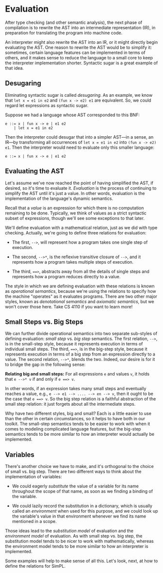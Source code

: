 # Evaluation

After type checking (and other semantic analysis), the next phase
of compilation is to rewrite the AST into an intermediate representation
(IR), in preparation for translating the program into machine code.

An interpreter might also rewrite the AST into an IR, or it might
directly begin evaluating the AST.  One reason to rewrite the AST
would be to simplify it:  sometimes, certain language features
can be implemented in terms of others, and it makes sense to reduce
the language to a small core to keep the interpreter implementation
shorter.  Syntactic sugar is a great example of that idea.

## Desugaring

Eliminating syntactic sugar is called *desugaring.*
As an example, we know that `let x = e1 in e2` and
`(fun x -> e2) e1` are equivalent.  So, we could regard
let expressions as syntactic sugar.  

Suppose we had a language whose AST corresponded to this BNF:
```
e ::= x | fun x -> e | e1 e2
    | let x = e1 in e2
```
Then the interpreter could desugar that into a simpler AST&mdash;in
a sense, an IR&mdash;by transforming all occurrences of 
`let x = e1 in e2` into `(fun x -> e2) e1`.  Then the interpreter
would need to evaluate only this smaller language:
```
e ::= x | fun x -> e | e1 e2
```

## Evaluating the AST

Let's assume we've now reached the point of having simplified the AST,
if desired, so it's time to evaluate it.  *Evaluation* is the process of
continuing to simplify the AST until it's just a value.  In other words,
evaluation is the implementation of the language's dynamic semantics.

Recall that a *value* is an expression for which there is no computation
remaining to be done.  Typically, we think of values as a strict
syntactic subset of expressions, though we'll see some exceptions to
that later.

We'll define evaluation with a mathematical relation, just as we did 
with type checking.  Actually, we're going to define three
relations for evaluation:

* The first, `-->`, will represent how a program takes one single step
  of execution.
  
* The second, `-->*`, is the reflexive transitive closure of `-->`,
  and it represents how a program takes multiple steps of execution.
  
* The third, `==>`, abstracts away from all the details of single
  steps and represents how a program reduces directly to a value.
  
The style in which we are defining evaluation with these relations
is known as *operational semantics*, because we're using the relations
to specify how the machine "operates" as it evaluates programs.
There are two other major styles, known as *denotational semantics*
and *axiomatic semantics*, but we won't cover those here.  Take
CS 4110 if you want to learn more!

## Small Steps vs. Big Steps

We can further divide operational semantics into two separate sub-styles
of defining evaluation: *small step* vs. *big step* semantics. The first
relation, `-->`, is in the small-step style, because it represents
execution in terms of individual small steps.  The third, `==>`, is in
the big-step style, because it represents execution in terms of a big
step from an expression directly to a value. The second relation,
`-->*`, blends the two.  Indeed, our desire is for it to bridge the gap
in the following sense:

**Relating big and small steps:**
For all expressions `e` and values `v`, it holds that `e -->* v`
if and only if `e ==> v`.

In other words, if an expression takes many small steps and eventually
reaches a value, e.g., `e --> e1 --> .... --> en --> v`,
then it ought to be the case that `e ==> v`.  So the big step
relation is a faithful abstraction of the small step relation:
it just forgets about all the intermediate steps.

Why have two different styles, big and small?  Each is a little
easier to use than the other in certain circumstances, so it
helps to have both in our toolkit.  The small-step semantics
tends to be easier to work with when it comes to modeling
complicated language features, but the big-step semantics
tends to be more similar to how an interpreter would actually
be implemented.

## Variables

There's another choice we have to make, and it's orthogonal
to the choice of small vs. big step.  There are two different
ways to think about the implementation of variables:

* We could eagerly *substitute* the value of a variable for its name
  throughout the scope of that name, as soon as we finding a binding 
  of the variable.
  
* We could lazily record the substitution in a dictionary, which
  is usually called an *environment* when used for this purpose,
  and we could look up the variable's value in that environment whenever
  we find its name mentioned in a scope.
  
Those ideas lead to the *substitution model* of evaluation and
the *environment model* of evaluation.  As with small step
vs. big step, the substitution model tends to be nicer to work
with mathematically, whereas the environment model tends
to be more similar to how an interpreter is implemented.

Some examples will help to make sense of all this.  Let's
look, next, at how to define the relations for SimPL.
